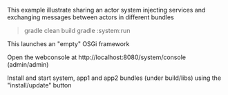 This example illustrate sharing an actor system injecting services and exchanging messages between actors in different bundles

> gradle clean build
> gradle :system:run

This launches an "empty" OSGi framework 

Open the webconsole at http://localhost:8080/system/console (admin/admin)

Install and start system, app1 and app2 bundles (under build/libs) using the "install/update" button

